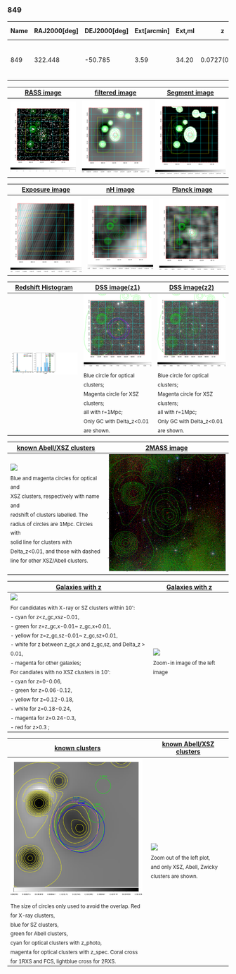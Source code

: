 <div STYLE="page-break-after: always;"></div>

### 849

|Name|RAJ2000[deg]|DEJ2000[deg] |Ext[arcmin]| Ext,ml | z | z_src| C|GC(XSZ,Delta_z<0.01)| GC(OPT,Delta_z<0.01)|GC| R_sig[arcmin] | R500[arcmin] | R500[Mpc]| CRsig[c/s] | CR500[c/s] |L500[1E44 erg/s]|F500[1E-12 erg/s/cm^2]| M500[1E14 Msun]|Tx[keV]|Cnt_sig|Beta|Rc[arcmin]|Comment|Alias|
|---|---|---|---|---|---|------|---|--------|---------|----------|---|---|---|---|---|---|---|---|---|---|---|---|---|---|
|849| 322.448| -50.785| 3.59| 34.20| 0.0727(0.006)| z1, z_xsz| B| MCXC, PSZ2, Tar| A, N| A, MCXC, N, PSZ2, Tar, W| 11.238| 10.004| 0.831| 0.265(0.042)| 0.261(0.042)| 0.628(0.060)| 4.864(0.465)| 1.75(0.08)| 3.09(0.09)| 74.3| 0.922(-0.096+0.057)| 7.413(-0.830+0.647)| -| k446|

|[RASS image](../image/849/849_img.pdf)|[filtered image](../image/849/849_fil.pdf)|[Segment image](../image/849/849_seg.pdf)|
|-------------------|--------------------|-------------------|
| <img src="../image/849/849_img.png" width="300">  | <img src="../image/849/849_fil.png" width="300">   | <img src="../image/849/849_seg.png" width="300">  |

|[Exposure image](../image/849/849_mex.pdf)| [nH image](../image/849/849_nh.pdf)| [Planck image](../image/849/849_p.pdf)|
|-------------------|--------------------|-------------------|
|<img src="../image/849/849_mex.png" width="300">   | <img src="../image/849/849_nh.png" width="300">    | <img src="../image/849/849_p.png" width="300"> |

|[Redshift Histogram](../image/849/849_zg.pdf) | [DSS image(z1)](../image/849/849_dss_z1.pdf)      |  [DSS image(z2)](../image/849/849_dss_z2.pdf)    |
|-------------------|--------------------|-------------------|
|<img src="../image/849/849_zg.png" width="300"> |<img src="../image/849/849_dss_z1.png" width="300"> <sub><br>Blue circle for optical clusters; <br>Magenta circle for XSZ clusters; <br>all with r=1Mpc; <br>Only GC with Delta_z<0.01 are shown. </sub>| <img src="../image/849/849_dss_z2.png" width="300"><sub><br>Blue circle for optical clusters; <br>Magenta circle for XSZ clusters; <br>all with r=1Mpc; <br>Only GC with Delta_z<0.01 are shown. </sub> |

|[known Abell/XSZ clusters](../image/849/849_m.pdf) | [2MASS image](../image/849/849_2mass.pdf)      |
|-------------------|-------------------|
|<img src=../image/849/849_m.png width="300"> <br><sub>Blue and magenta circles for optical and <br>XSZ clusters, respectively with name and <br>redshift of clusters labelled. The <br>radius of circles are 1Mpc. Circles with <br>solid line for clusters with <br>Delta_z<0.01, and those with dashed <br>line for other XSZ/Abell clusters.        </sub>|<img src="../image/849/849_2mass.png" width="300">  |

|[Galaxies with z](../image/849/849_opt_ned.pdf) |[Galaxies with z](../image/849/849_opt_ned_zoom.pdf) |
|-------------------|-------------------|
| <img src=../image/849/849_opt_ned.png width="300"> <br><sub> For candidates with X-ray or SZ clusters within 10': <br> - cyan for z<z_gc,xsz-0.01, <br> - green for z=z_gc,x-0.01~ z_gc,x+0.01, <br> - yellow for z=z_gc,sz-0.01~ z_gc,sz+0.01, <br> - white for z between z_gc,x and z_gc,sz, and Delta_z > 0.01, <br> - magenta for other galaxies; <br>For candiates with no XSZ clusters in 10': <br> - cyan for z=0-0.06, <br> - green for z=0.06-0.12, <br> - yellow for z=0.12-0.18, <br> - white for z=0.18-0.24, <br> - magenta for z=0.24-0.3, <br> - red for z>0.3 ;  </sub>|<img src=../image/849/849_opt_ned_zoom.png width="300">  <br><sub> Zoom-in image of the left image</sub>|

|[known clusters](../image/849/849_gc.pdf) |[known Abell/XSZ clusters](../image/849/849_gc_large.pdf) |
|-------------------|-------------------|
| <img src=../image/849/849_gc.png width="300"> <br><sub> The size of circles only used to avoid the overlap. Red for X-ray clusters, <br> blue for SZ clusters, <br> green for Abell clusters, <br> cyan for optical clusters with z_photo, <br> magenta for optical clusters with z_spec. Coral cross for 1RXS and FCS, lightblue cross for 2RXS. </sub>|<img src=../image/849/849_gc_large.png width="300"> <br><sub> Zoom out of the left plot, <br> and only XSZ, Abell, Zwicky clusters are shown. </sub> |



